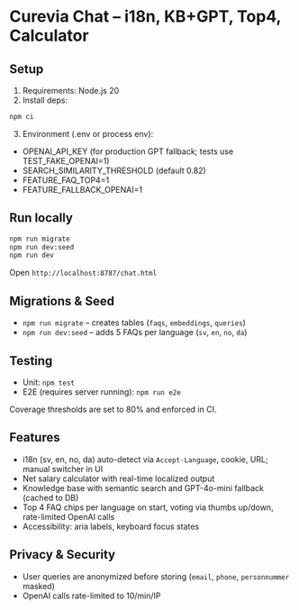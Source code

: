 # Curevia Chat – i18n, KB+GPT, Top4, Calculator

## Setup

1. Requirements: Node.js 20
2. Install deps:

```bash
npm ci
```

3. Environment (.env or process env):

- OPENAI_API_KEY (for production GPT fallback; tests use TEST_FAKE_OPENAI=1)
- SEARCH_SIMILARITY_THRESHOLD (default 0.82)
- FEATURE_FAQ_TOP4=1
- FEATURE_FALLBACK_OPENAI=1

## Run locally

```bash
npm run migrate
npm run dev:seed
npm run dev
```

Open `http://localhost:8787/chat.html`

## Migrations & Seed

- `npm run migrate` – creates tables (`faqs`, `embeddings`, `queries`)
- `npm run dev:seed` – adds 5 FAQs per language (`sv`, `en`, `no`, `da`)

## Testing

- Unit: `npm test`
- E2E (requires server running): `npm run e2e`

Coverage thresholds are set to 80% and enforced in CI.

## Features

- i18n (sv, en, no, da) auto-detect via `Accept-Language`, cookie, URL; manual switcher in UI
- Net salary calculator with real-time localized output
- Knowledge base with semantic search and GPT-4o-mini fallback (cached to DB)
- Top 4 FAQ chips per language on start, voting via thumbs up/down, rate-limited OpenAI calls
- Accessibility: aria labels, keyboard focus states

## Privacy & Security

- User queries are anonymized before storing (`email`, `phone`, `personnummer` masked)
- OpenAI calls rate-limited to 10/min/IP

